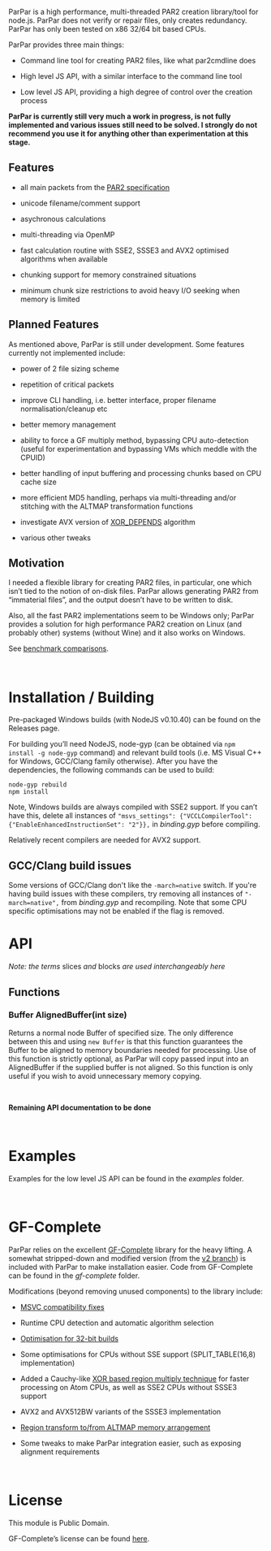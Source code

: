 ParPar is a high performance, multi-threaded PAR2 creation library/tool for
node.js. ParPar does not verify or repair files, only creates redundancy. ParPar
has only been tested on x86 32/64 bit based CPUs.

ParPar provides three main things:

-   Command line tool for creating PAR2 files, like what par2cmdline does

-   High level JS API, with a similar interface to the command line tool

-   Low level JS API, providing a high degree of control over the creation
    process

**ParPar is currently still very much a work in progress, is not fully
implemented and various issues still need to be solved. I strongly do not
recommend you use it for anything other than experimentation at this stage.**

Features
--------

-   all main packets from the [PAR2
    specification](<http://parchive.sourceforge.net/docs/specifications/parity-volume-spec/article-spec.html>)

-   unicode filename/comment support

-   asychronous calculations

-   multi-threading via OpenMP

-   fast calculation routine with SSE2, SSSE3 and AVX2 optimised algorithms when
    available

-   chunking support for memory constrained situations

-   minimum chunk size restrictions to avoid heavy I/O seeking when memory is
    limited

Planned Features
----------------

As mentioned above, ParPar is still under development. Some features currently
not implemented include:

-   power of 2 file sizing scheme

-   repetition of critical packets

-   improve CLI handling, i.e. better interface, proper filename
    normalisation/cleanup etc

-   better memory management

-   ability to force a GF multiply method, bypassing CPU auto-detection (useful
    for experimentation and bypassing VMs which meddle with the CPUID)

-   better handling of input buffering and processing chunks based on CPU cache
    size

-   more efficient MD5 handling, perhaps via multi-threading and/or stitching
    with the ALTMAP transformation functions

-   investigate AVX version of [XOR\_DEPENDS](<xor_depends/info.md#avx>)
    algorithm

-   various other tweaks

Motivation
----------

I needed a flexible library for creating PAR2 files, in particular, one which
isn’t tied to the notion of on-disk files. ParPar allows generating PAR2 from
“immaterial files”, and the output doesn’t have to be written to disk.

Also, all the fast PAR2 implementations seem to be Windows only; ParPar provides
a solution for high performance PAR2 creation on Linux (and probably other)
systems (without Wine) and it also works on Windows.

See [benchmark comparisons](<benchmarks/info.md>).

 

Installation / Building
=======================

Pre-packaged Windows builds (with NodeJS v0.10.40) can be found on the Releases
page.

For building you’ll need NodeJS, node-gyp (can be obtained via `npm install -g
node-gyp` command) and relevant build tools (i.e. MS Visual C++ for Windows,
GCC/Clang family otherwise). After you have the dependencies, the following
commands can be used to build:

~~~~~~~~~~~~~~~~~~~~~~~~~~~~~~~~~~~~~~~~~~~~~~~~~~~~~~~~~~~~~~~~~~~~~~~~~~~~~~~~
node-gyp rebuild
npm install
~~~~~~~~~~~~~~~~~~~~~~~~~~~~~~~~~~~~~~~~~~~~~~~~~~~~~~~~~~~~~~~~~~~~~~~~~~~~~~~~

Note, Windows builds are always compiled with SSE2 support. If you can’t have
this, delete all instances of `"msvs_settings": {"VCCLCompilerTool":
{"EnableEnhancedInstructionSet": "2"}},` in *binding.gyp* before compiling.

Relatively recent compilers are needed for AVX2 support.

GCC/Clang build issues
----------------------

Some versions of GCC/Clang don't like the `-march=native` switch. If you're
having build issues with these compilers, try removing all instances of
`"-march=native",` from *binding.gyp* and recompiling. Note that some CPU
specific optimisations may not be enabled if the flag is removed.  

API
===

*Note: the terms* slices *and* blocks *are used interchangeably here*

Functions
---------

### Buffer AlignedBuffer(int size)

Returns a normal node Buffer of specified size. The only difference between this
and using `new Buffer` is that this function guarantees the Buffer to be aligned
to memory boundaries needed for processing. Use of this function is strictly
optional, as ParPar will copy passed input into an AlignedBuffer if the supplied
buffer is not aligned. So this function is only useful if you wish to avoid
unnecessary memory copying.

 

**Remaining API documentation to be done**

 

Examples
========

Examples for the low level JS API can be found in the *examples* folder.

 

GF-Complete
===========

ParPar relies on the excellent
[GF-Complete](<http://jerasure.org/jerasure/gf-complete>) library for the heavy
lifting. A somewhat stripped-down and modified version (from the [v2
branch](<http://jerasure.org/jerasure/gf-complete/tree/v2>)) is included with
ParPar to make installation easier. Code from GF-Complete can be found in the
*gf-complete* folder.

Modifications (beyond removing unused components) to the library include:

-   [MSVC compatibility
    fixes](<http://jerasure.org/jerasure/gf-complete/issues/6>)

-   Runtime CPU detection and automatic algorithm selection

-   [Optimisation for 32-bit
    builds](<http://jerasure.org/jerasure/gf-complete/issues/7>)

-   Some optimisations for CPUs without SSE support (SPLIT\_TABLE(16,8)
    implementation)

-   Added a Cauchy-like [XOR based region multiply
    technique](<xor_depends/info.md>) for faster processing on Atom CPUs, as
    well as SSE2 CPUs without SSSE3 support

-   AVX2 and AVX512BW variants of the SSSE3 implementation

-   [Region transform to/from ALTMAP memory
    arrangement](<http://jerasure.org/jerasure/gf-complete/issues/9>)

-   Some tweaks to make ParPar integration easier, such as exposing alignment
    requirements

 

License
=======

This module is Public Domain.

GF-Complete’s license can be found
[here](<http://jerasure.org/jerasure/gf-complete/blob/master/License.txt>).

